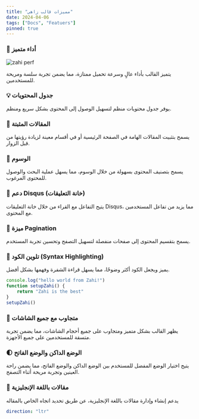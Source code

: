 ```yaml
---
title: "مميزات قالب زاهي"
date: 2024-04-06
tags: ["Docs", "Featuers"]
pinned: true
---
```




### 🚀 أداء متميز

![zahi perf](/images/perf.png)

يتميز القالب بأداء عالٍ وسرعة تحميل ممتازة، مما يضمن تجربة سلسة ومريحة للمستخدمين.

### 💡 جدول المحتويات

يوفر جدول محتويات منظم لتسهيل الوصول إلى المحتوى بشكل سريع ومنظم.

### 📌 المقالات المثبتة

يسمح بتثبيت المقالات الهامة في الصفحة الرئيسية أو في أقسام معينة لزيادة رؤيتها من قبل الزوار.

### 🔖 الوسوم

يسمح بتصنيف المحتوى بسهولة من خلال الوسوم، مما يسهل عملية البحث والوصول للمحتوى المرغوب.

### 💬 دعم Disqus (خانة التعليقات)

يتيح التفاعل مع القراء من خلال خانة التعليقات Disqus، مما يزيد من تفاعل المستخدمين مع المحتوى.

### 📄 ميزة Pagination

يسمح بتقسيم المحتوى إلى صفحات منفصلة لتسهيل التصفح وتحسين تجربة المستخدم.

### 🎨 تلوين الكود (Syntax Highlighting)

يميز ويجعل الكود أكثر وضوحًا، مما يسهل قراءة الشفرة وفهمها بشكل أفضل.

```js
console.log("hello world from Zahi!")
function setupZahi() {
	return "Zahi is the best"
}
setupZahi()
```

### 📱 متجاوب مع جميع الشاشات

يظهر القالب بشكل متميز ومتجاوب على جميع أحجام الشاشات، مما يضمن تجربة متسقة للمستخدمين على جميع الأجهزة.

### 🌓 الوضع الداكن والوضع الفاتح

يتيح اختيار الوضع المفضل للمستخدم بين الوضع الداكن والوضع الفاتح، مما يضمن راحة العينين وتجربة مريحة أثناء التصفح.

### 📜 مقالات باللغة الإنجليزية

يدعم إنشاء وإدارة مقالات باللغة الإنجليزية،  عن طريق تحديد اتجاه الخاص بالمقاله 
```yml
direction: "ltr"
```


